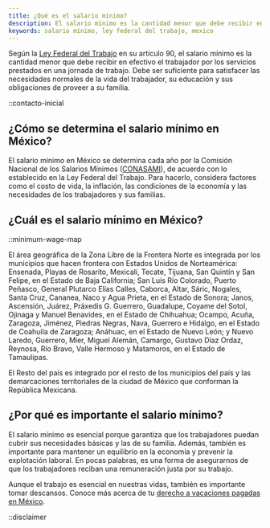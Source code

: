 ```yaml
---
title: ¿Qué es el salario mínimo?
description: El salario mínimo es la cantidad menor que debe recibir en efectivo el trabajador por los servicios prestados en una jornada de trabajo. Descubre por qué es importante el salario mínimo y cómo se determina en México.
keywords: salario mínimo, ley federal del trabajo, mexico
---
```

Según la [Ley Federal del Trabajo](/ley-federal-del-trabajo) en su artículo 90, el salario mínimo es la cantidad menor que debe recibir en efectivo el trabajador por los servicios prestados en una jornada de trabajo. Debe ser suficiente para satisfacer las necesidades normales de la vida del trabajador, su educación y sus obligaciones de proveer a su familia.

::contacto-inicial

## ¿Cómo se determina el salario mínimo en México?

El salario mínimo en México se determina cada año por la Comisión Nacional de los Salarios Mínimos ([CONASAMI](https://www.gob.mx/conasami)), de acuerdo con lo establecido en la Ley Federal del Trabajo. Para hacerlo, considera factores como el costo de vida, la inflación, las condiciones de la economía y las necesidades de los trabajadores y sus familias.

## ¿Cuál es el salario mínimo en México?

::minimum-wage-map

El área geográfica de la Zona Libre de la Frontera Norte es integrada por los municipios que hacen frontera con Estados Unidos de Norteamérica: Ensenada, Playas de Rosarito, Mexicali, Tecate,
Tijuana, San Quintín y San Felipe, en el Estado de Baja California; San Luis Río Colorado, Puerto Peñasco, General Plutarco Elías Calles, Caborca, Altar, Sáric, Nogales, Santa Cruz, Cananea, Naco
y Agua Prieta, en el Estado de Sonora; Janos, Ascensión, Juárez, Práxedis G. Guerrero, Guadalupe, Coyame del Sotol, Ojinaga y Manuel Benavides, en el Estado de Chihuahua; Ocampo, Acuña,
Zaragoza, Jiménez, Piedras Negras, Nava, Guerrero e Hidalgo, en el Estado de Coahuila de Zaragoza; Anáhuac, en el Estado de Nuevo León; y Nuevo Laredo, Guerrero, Mier, Miguel Alemán,
Camargo, Gustavo Díaz Ordaz, Reynosa, Río Bravo, Valle Hermoso y Matamoros, en el Estado de Tamaulipas.

El Resto del país es integrado por el resto de los municipios del país y las demarcaciones territoriales de la ciudad de México que conforman la República Mexicana.

## ¿Por qué es importante el salario mínimo?

El salario mínimo es esencial porque garantiza que los trabajadores puedan cubrir sus necesidades básicas y las de su familia. Además, también es importante para mantener un equilibrio en la economía y prevenir la explotación laboral. En pocas palabras, es una forma de asegurarnos de que los trabajadores reciban una remuneración justa por su trabajo.

Aunque el trabajo es esencial en nuestras vidas, también es importante tomar descansos. Conoce más acerca de tu [derecho a vacaciones pagadas en México](/articulos/como-funcionan-las-vacaciones-en-mexico).

::disclaimer
